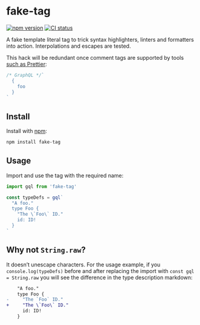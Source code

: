 # fake-tag

[![npm version](https://badgen.net/npm/v/fake-tag)](https://npm.im/fake-tag) [![CI status](https://github.com/jaydenseric/fake-tag/workflows/CI/badge.svg)](https://github.com/jaydenseric/fake-tag/actions)

A fake template literal tag to trick syntax highlighters, linters and formatters into action. Interpolations and escapes are tested.

This hack will be redundant once comment tags are supported by tools [such as Prettier](https://github.com/prettier/prettier/issues/4360):

<!-- prettier-ignore -->
```js
/* GraphQL */`
  {
    foo
  }
`
```

## Install

Install with [npm](https://npmjs.com):

```sh
npm install fake-tag
```

## Usage

Import and use the tag with the required name:

```js
import gql from 'fake-tag'

const typeDefs = gql`
  "A foo."
  type Foo {
    "The \`Foo\` ID."
    id: ID!
  }
`
```

## Why not `String.raw`?

It doesn’t unescape characters. For the usage example, if you `console.log(typeDefs)` before and after replacing the import with `const gql = String.raw` you will see the difference in the type description markdown:

```diff
    "A foo."
    type Foo {
-     "The `Foo` ID."
+     "The \`Foo\` ID."
      id: ID!
    }
```
